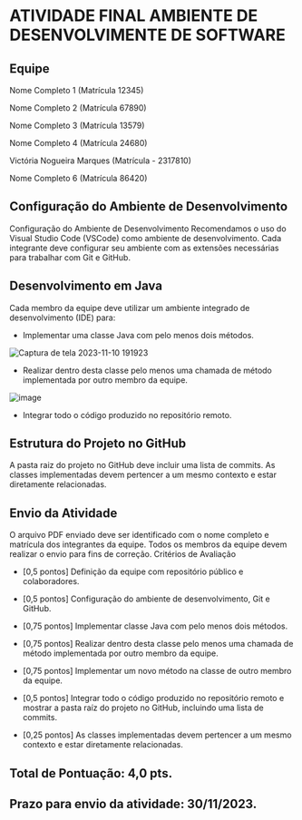 
# ATIVIDADE FINAL AMBIENTE DE DESENVOLVIMENTE DE SOFTWARE




## Equipe

Nome Completo 1 (Matrícula 12345)

Nome Completo 2 (Matrícula 67890)

Nome Completo 3 (Matrícula 13579)

Nome Completo 4 (Matrícula 24680)

Victória Nogueira Marques (Matrícula - 2317810)

Nome Completo 6 (Matrícula 86420)


## Configuração do Ambiente de Desenvolvimento

Configuração do Ambiente de Desenvolvimento
Recomendamos o uso do Visual Studio Code (VSCode) como ambiente de desenvolvimento. Cada integrante deve configurar seu ambiente com as extensões necessárias para trabalhar com Git e GitHub.

## Desenvolvimento em Java

Cada membro da equipe deve utilizar um ambiente integrado de desenvolvimento (IDE) para:
- Implementar uma classe Java com pelo menos dois métodos.
  
![Captura de tela 2023-11-10 191923](https://github.com/Cyo4k/ATIVIDADE-FINAL-AMBIENTES-DE-DESENVOLVIMENTO-DE-SOFTWARE/assets/93006521/2b505fa5-4bf7-4e33-a0a9-1ed8978345e1)

- Realizar dentro desta classe pelo menos uma chamada de método implementada por outro membro da equipe.
  
![image](https://github.com/Cyo4k/ATIVIDADE-FINAL-AMBIENTES-DE-DESENVOLVIMENTO-DE-SOFTWARE/assets/93006521/13f1b001-ec20-496b-9b33-b98eee43289a)

- Integrar todo o código produzido no repositório remoto.

## Estrutura do Projeto no GitHub
A pasta raiz do projeto no GitHub deve incluir uma lista de commits. As classes implementadas devem pertencer a um mesmo contexto e estar diretamente relacionadas.

## Envio da Atividade
O arquivo PDF enviado deve ser identificado com o nome completo e matrícula dos integrantes da equipe.
Todos os membros da equipe devem realizar o envio para fins de correção.
Critérios de Avaliação
- [0,5 pontos] Definição da equipe com repositório público e colaboradores.

- [0,5 pontos] Configuração do ambiente de desenvolvimento, Git e GitHub.

- [0,75 pontos] Implementar classe Java com pelo menos dois métodos.

- [0,75 pontos] Realizar dentro desta classe pelo menos uma chamada de método implementada por outro membro da equipe.

- [0,75 pontos] Implementar um novo método na classe de outro membro da equipe.

- [0,5 pontos] Integrar todo o código produzido no repositório remoto e mostrar a pasta raíz do projeto no GitHub, incluindo uma lista de commits.

- [0,25 pontos] As classes implementadas devem pertencer a um mesmo contexto e estar diretamente relacionadas.

## Total de Pontuação: 4,0 pts.

## Prazo para envio da atividade: 30/11/2023.
